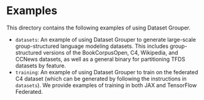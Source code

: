 # Examples

This directory contains the following examples of using Dataset Grouper.

  * `datasets`: An example of using Dataset Grouper to generate large-scale
  group-structured language modeling datasets. This includes group-structured
  versions of the BookCorpusOpen, C4, Wikipedia, and CCNews datasets, as well as
  a general binary for partitioning TFDS datasets by feature.
  * `training`: An example of using Dataset Grouper to train on the federated C4
  dataset (which can be generated by following the instructions in `datasets`).
  We provide examples of training in both JAX and TensorFlow Federated.

